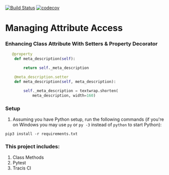 [![Build Status](https://travis-ci.org/wandersonsc/python-property-and-setter-decorator.svg?branch=main)](https://travis-ci.org/wandersonsc/python-property-and-setter-decorator)
[![codecov](https://codecov.io/gh/wandersonsc/python-property-and-setter-decorator/branch/main/graph/badge.svg?token=AJKLGKZJLK)](undefined)

# Managing Attribute Access

### Enhancing Class Attribute With Setters & Property Decorator

```python
   @property
    def meta_description(self):

        return self._meta_description
```

```python
    @meta_description.setter
    def meta_description(self, meta_description):

        self._meta_description = textwrap.shorten(
            meta_description, width=160)
```

### Setup

1. Assuming you have Python setup, run the following commands (if you're on Windows you may use `py` or `py -3` instead of `python` to start Python):

```
pip3 install -r requirements.txt
```

### This project includes:

1. Class Methods
2. Pytest
3. Tracis CI
